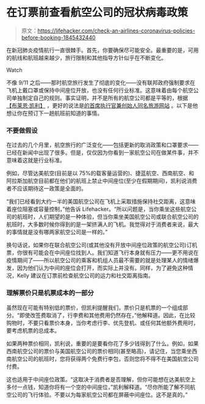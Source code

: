 # 在订票前查看航空公司的冠状病毒政策

> 原文：<https://lifehacker.com/check-an-airlines-coronavirus-policies-before-booking-1845432440>

在新冠肺炎疫情航行一直很棘手。首先，你要确保尽可能安全。最重要的是，可用的航线和航班越来越少，旅行限制和其他指导方针似乎在不断变化。

Watch

不像 9/11 之后——那时航空旅行发生了彻底的变化——没有联邦政府强制要求在飞机上戴口罩或保持中间座位开放，也没有任何行业标准。这意味着由每个航空公司单独制定自己的规则。事实证明，并不是所有的航空公司都是平等的，根据 [【布莱恩·凯利】](https://thepointsguy.com/author/the-points-guy) ，更好的说法是[](https://lifehacker.com/im-brian-kelly-the-points-guy-and-this-is-how-i-work-1839645518)[的首席执行官兼创始人同名旅游网站](https://thepointsguy.com) 。以下是他想让你在预订下一趟航班前知道的事情。

### 不要做假设

在过去的几个月里，航空旅行的广泛变化——包括更新的取消政策和口罩要求——已经在新闻中出现了很多。但是，仅仅因为你看到一家航空公司在做某件事，并不意味着这就是行业标准。

例如，尽管达美航空(目前是以 75%的载客量运营的)、捷蓝航空、西南航空、和阿拉斯加航空目前都在他们的航班上禁止中间座位(至少在假期期间)，凯利说消费者不应该期待这一政策是全面的。

“我们已经看到大约一半的美国航空公司在飞机上采取措施保持社交距离，这意味着座位阻塞或容量控制，”他告诉 Lifehacker。“所以问题是，当你乘坐这些航空公司的航班时，人们期望的是一种体验，但当你乘坐美国航空公司或联合航空公司的航班时，大多数时候你得到的是一架挤满人的飞机。我觉得对于消费者来说，最大的事情就是没有哪两家航空公司是一样的。”

换句话说，如果你在联合航空公司(或其他没有开放中间座位政策的航空公司)订机票，你很有可能会在中间座位找到人。我们知道飞行本身就有压力——更不用说在疫情期间了——所以航空公司的乘客和机组人员最不需要的就是处理某人的情绪爆发，因为他们认为中间的座位会打开，而实际上并没有。同样，为了避免这种情况，Kelly 建议在订票前检查航空公司的运力和社交距离指南。

### 理解票价只是机票成本的一部分

虽然现在可能有特别低的票价，但凯利提醒我们，票价只是机票的一个组成部分。“即使改签费取消了，行李费和其他费用仍然存在，”他解释道。因此，在比较购物时，不要只看票价本身，当你考虑行李、优先登机、或任何其他额外费用时，要考虑机票的总成本。

如果两种票价相同，凯利说，重要的是要看你花了多少钱得到了什么。例如，如果西南航空公司的票价与美国航空公司的票价相同(甚至略高)，请记住，当您乘坐西南航空公司的航班时，您将获得两个免费行李包，否则您将不得不在美国航空公司付费。

这也适用于中间座位政策。“这取决于消费者是否理解，但你可能想在达美航空上多付一点钱，知道你将有一个空的中间座位，”凯利解释道。“尽你所能了解不同航空公司的飞行体验。不要以为每家航空公司都在屏蔽中间座位。这不是真的。”